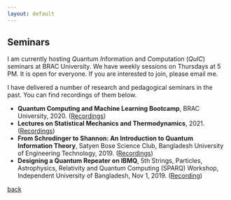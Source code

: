 ```yaml
---
layout: default
---
```


## Seminars

I am currently hosting *Qu*antum *I*nformation and *C*omputation (_QuIC_) seminars at BRAC University. We have weekly sessions on Thursdays at 5 PM. It is open for everyone. If you are interested to join, please email me. 

I have delivered a number of research and pedagogical seminars in the past. You can find recordings of them below. 

- **Quantum Computing and Machine Learning Bootcamp**, BRAC University, 2020. ([Recordings](https://youtube.com/playlist?list=PLvj5w6iNZqVg_f6tGzuWkNj873pkHjrvK))
- **Lectures on Statistical Mechanics and Thermodynamics**, 2021. ([Recordings](https://youtube.com/playlist?list=PLvj5w6iNZqVj3Zin7PMjILhGGerEwTbz2))
- **From Schrodinger to Shannon: An Introduction to Quantum Information Theory**, Satyen Bose Science Club, Bangladesh University of Engineering  Technology, 2019. ([Recordings](https://youtube.com/playlist?list=PLvj5w6iNZqVi4bGpqY49ikxlHr1NGU7Nw))
- **Designing a Quantum Repeater on IBMQ**, 5th Strings, Particles, Astrophysics, Relativity and Quantum Computing (SPARQ) Workshop, Independent University of Bangladesh, Nov 1, 2019. ([Recording](https://www.facebook.com/sparqlectures/videos/406614326932266))


[back](./)

